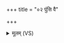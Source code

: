 +++
title = "०२ पुंसि वै"

+++
<details><summary>मूलम् (VS)</summary>

पुं॒सि वै रेतो॑ भवति॒ तत्स्त्रि॒यामनु॑ षिच्यते।  
तद्वै पु॒त्रस्य॒ वेद॑नं॒ तत्प्र॒जाप॑तिरब्रवीत् ॥
</details>